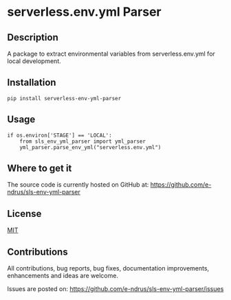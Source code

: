 # serverless.env.yml Parser

## Description

A package to extract environmental variables from serverless.env.yml for local development.

## Installation

```
pip install serverless-env-yml-parser
```

## Usage

```
if os.environ['STAGE'] == 'LOCAL':
    from sls_env_yml_parser import yml_parser
    yml_parser.parse_env_yml("serverless.env.yml")
```

## Where to get it

The source code is currently hosted on GitHub at:
https://github.com/e-ndrus/sls-env-yml-parser


## License

[MIT][mit]


## Contributions

All contributions, bug reports, bug fixes, documentation improvements, enhancements and ideas are welcome.

Issues are posted on:
https://github.com/e-ndrus/sls-env-yml-parser/issues


[pcking]: https://packaging.python.org
[mit]: https://github.com/e-ndrus/sls-env-yml-parser/LICENSE.txt